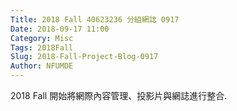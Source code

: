 ```yaml
---
Title: 2018 Fall 40623236 分組網誌 0917
Date: 2018-09-17 11:00
Category: Misc
Tags: 2018Fall
Slug: 2018-Fall-Project-Blog-0917
Author: NFUMDE
---
```


2018 Fall 開始將網際內容管理、投影片與網誌進行整合.

<!-- PELICAN_END_SUMMARY -->
